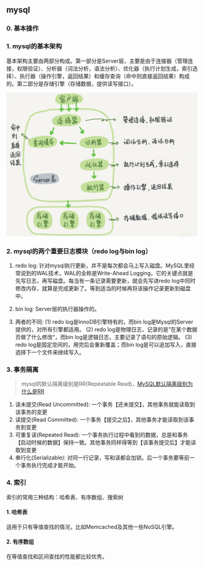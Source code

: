 ## mysql

### 0. 基本操作


### 1. mysql的基本架构
基本架构主要由两部分构成。第一部分是Server层，主要是由于连接器（管理连接，权限验证）、分析器（词法分析，语法分析）、优化器（执行计划生成，索引选择）、执行器（操作引擎，返回结果）和缓存查询（命中则直接返回结果）构成的。第二部分是存储引擎（存储数据，提供读写接口）。

![image](https://github.com/AddJunZ/Front-End/blob/master/img/mysql-structure.png)

### 2. mysql的两个重要日志模块（redo log与bin log）
1. redo log: 针对mysql执行更新，并不是每次都会马上写入磁盘。MySQL里经常说到的WAL技术，WAL的全称是Write-Ahead Logging，它的关键点就是先写日志，再写磁盘。每当有一条记录需要更新，就会先写进redo log中同时修改内存，就算是完成更新了。等到适当的时候再将该操作记录更新到磁盘中。

2. bin log: Server层的执行器操作的。

3. 两者的不同: 
(1) redo log是InnoDB引擎特有的，而bin log是Mysql的Server提供的，对所有引擎都适用。
(2) redo log是物理日志，记录的是”在某个数据页做了什么修改“，而bin log是逻辑日志，主要记录了语句的原始逻辑。
(3) redo log是固定空间的，用完后会重新覆盖；而bin log是可以追加写入，直接选择下一个文件来继续写入。

### 3. 事务隔离
> mysql的默认隔离级别是RR(Repeatable Read)，[MySQL默认隔离级别为什么是RR](https://zhuanlan.zhihu.com/p/137879633)

1. 读未提交(Read Uncommitted): 一个事务【还未提交】，其他事务就能读取到该事务的变更
2. 读提交(Read Committed): 一个事务【提交之后】，其他事务才能读取到该事务到变更
3. 可重复读(Repeated Read): 一个事务执行过程中看到的数据，总是和事务【启动时候的数据】保持一致。其他事务同样得等到【该事务提交后】才能读取到变更
4. 串行化(Serializable): 对同一行记录，写和读都会加锁。后一个事务要等前一个事务执行完成才能开始。

### 4. 索引
索引的常用三种结构：哈希表、有序数组、搜索树

#### 1. 哈希表
适用于只有等值查找的情况，比如Memcached及其他一些NoSQL引擎。

#### 2. 有序数组
在等值查找和区间查找的性能都比较优秀。